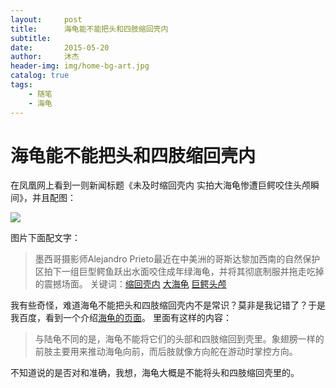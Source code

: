 ```yaml
---
layout:     post
title:      海龟能不能把头和四肢缩回壳内
subtitle:
date:       2015-05-20
author:     沐杰
header-img: img/home-bg-art.jpg
catalog: true
tags:
    - 随笔
    - 海龟
---
```

# 海龟能不能把头和四肢缩回壳内

在凤凰网上看到一则新闻标题《未及时缩回壳内 实拍大海龟惨遭巨鳄咬住头颅瞬间》，并且配图：

![](http://y3.ifengimg.com/a/2015_21/4edd71651af8562_size40_w550_h368.jpg)

图片下面配文字：
> 墨西哥摄影师Alejandro Prieto最近在中美洲的哥斯达黎加西南的自然保护区拍下一组巨型鳄鱼跃出水面咬住成年绿海龟，并将其彻底制服并拖走吃掉的震撼场面。
> 关键词：[缩回壳内](http://search.ifeng.com/sofeng/search.action?c=1&q=%E7%BC%A9%E5%9B%9E%E5%A3%B3%E5%86%85)  [大海龟](http://search.ifeng.com/sofeng/search.action?c=1&q=%E5%A4%A7%E6%B5%B7%E9%BE%9F)  [巨鳄](http://search.ifeng.com/sofeng/search.action?c=1&q=%E5%B7%A8%E9%B3%84)[头颅](http://search.ifeng.com/sofeng/search.action?c=1&q=%E5%A4%B4%E9%A2%85)

我有些奇怪，难道海龟不能把头和四肢缩回壳内不是常识？莫非是我记错了？于是我百度，看到一个介绍[海龟的页面](http://wenda.tianya.cn/question/00b297ced6c05d05)。 里面有这样的内容：

> 与陆龟不同的是，海龟不能将它们的头部和四肢缩回到壳里。象翅膀一样的前肢主要用来推动海龟向前，而后肢就像方向舵在游动时掌控方向。

不知道说的是否对和准确，我想，海龟大概是不能将头和四肢缩回壳里的。
